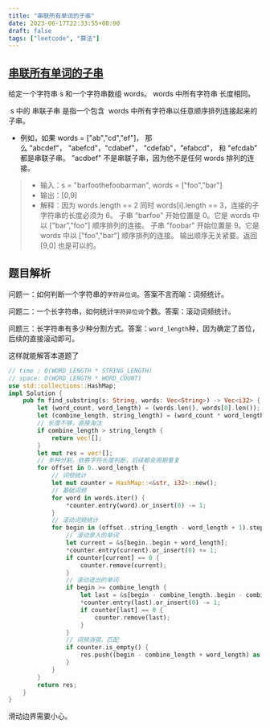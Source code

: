 ```yaml
---
title: "串联所有单词的子串"
date: 2023-06-17T22:33:55+08:00
draft: false
tags: ["leetcode", "算法"]
---
```


## [串联所有单词的子串](https://leetcode.cn/problems/substring-with-concatenation-of-all-words/)

给定一个字符串 s 和一个字符串数组 words。 words 中所有字符串 长度相同。

 s 中的 串联子串 是指一个包含  words 中所有字符串以任意顺序排列连接起来的子串。

- 例如，如果 words = ["ab","cd","ef"]， 那么 "abcdef"， "abefcd"，"cdabef"， "cdefab"，"efabcd"， 和 "efcdab" 都是串联子串。 "acdbef" 不是串联子串，因为他不是任何 words 排列的连接。

>- 输入：s = "barfoothefoobarman", words = ["foo","bar"]
>- 输出：[0,9]
>- 解释：因为 words.length == 2 同时 words[i].length == 3，连接的子字符串的长度必须为 6。
>子串 "barfoo" 开始位置是 0。它是 words 中以 ["bar","foo"] 顺序排列的连接。
>子串 "foobar" 开始位置是 9。它是 words 中以 ["foo","bar"] 顺序排列的连接。
>输出顺序无关紧要。返回 [9,0] 也是可以的。


## 题目解析

问题一：如何判断一个字符串的`字符异位词`。答案不言而喻：词频统计。


问题二：一个长字符串，如何统计`字符异位词`个数。答案：滚动词频统计。


问题三：长字符串有多少种分割方式。答案：`word_length`种，因为确定了首位，后续的直接滚动即可。


这样就能解答本道题了

```rust
// time : O(WORD_LENGTH * STRING_LENGTH)
// space: O(WORD_LENGTH * WORD_COUNT)
use std::collections::HashMap;
impl Solution {
    pub fn find_substring(s: String, words: Vec<String>) -> Vec<i32> {
        let (word_count, word_length) = (words.len(), words[0].len());
        let (combine_length, string_length) = (word_count * word_length, s.len());
        // 长度不够，直接淘汰
        if combine_length > string_length {
            return vec![];
        }
        let mut res = vec![];
        // 多种分割，依靠字符长度判断，后续都会周期重复
        for offset in 0..word_length {
            // 词频统计
            let mut counter = HashMap::<&str, i32>::new();
            // 基础词频
            for word in words.iter() {
                *counter.entry(word).or_insert(0) -= 1;
            }
            // 滚动词频统计
            for begin in (offset..string_length - word_length + 1).step_by(word_length) {
                // 滚动录入的单词
                let current = &s[begin..begin + word_length];
                *counter.entry(current).or_insert(0) += 1;
                if counter[current] == 0 {
                    counter.remove(current);
                }
                // 滚动退出的单词
                if begin >= combine_length {
                    let last = &s[begin - combine_length..begin - combine_length + word_length];
                    *counter.entry(last).or_insert(0) -= 1;
                    if counter[last] == 0 {
                        counter.remove(last);
                    }
                }
                // 词频消弭，匹配
                if counter.is_empty() {
                    res.push((begin - combine_length + word_length) as i32);
                }
            }
        }
        return res;
    }
}
```

滑动边界需要小心。


